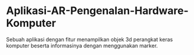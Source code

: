 # Aplikasi-AR-Pengenalan-Hardware-Komputer
Sebuah aplikasi dengan fitur menampilkan objek 3d perangkat keras komputer beserta informasinya dengan menggunakan marker.
